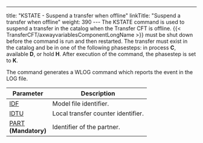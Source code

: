 ---
title: "KSTATE - Suspend a transfer when offline"
linkTitle: "Suspend a transfer when offline"
weight: 390
--- The KSTATE
command is used to suspend a transfer in the catalog when the Transfer CFT is offline. {{< TransferCFT/axwayvariablesComponentLongName  >}} must
be shut down before the command is run and then restarted. The transfer
must exist in the catalog and be in one of the following phasesteps: in process
****C****, available ****D****,
or hold ****H****. After execution of
the command, the phasestep is set to ****K****.

The command generates a WLOG command which reports the event in the
LOG file.

| Parameter  | Description  |
| --- | --- |
| [IDF](../../../../c_intro_userinterfaces/command_summary/parameter_intro/idf) | Model file identifier. |
| [IDTU](../../../../c_intro_userinterfaces/command_summary/parameter_intro/idtu) | Local transfer counter identifier. |
| [PART](../../../../c_intro_userinterfaces/command_summary/parameter_intro/part)<br/> **(Mandatory)** | Identifier of the partner. |


